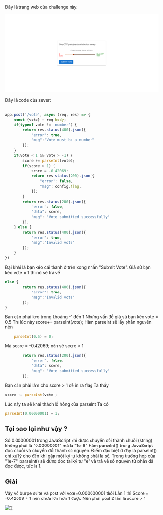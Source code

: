 Đây là trang web của challenge này.

![](https://github.com/xuanlockun/ctf-writeups/blob/main/Grey%20Cat%20The%20Flag%202024%20Qualifiers/Greyctf%20Survey/Resource/1.png)


Đây là code của sever:

```js

app.post('/vote', async (req, res) => {
    const {vote} = req.body;
    if(typeof vote != 'number') {
        return res.status(400).json({
            "error": true,
            "msg":"Vote must be a number"
        });
    }
    if(vote < 1 && vote > -1) {
        score += parseInt(vote);
        if(score > 1) {
            score = -0.42069;
            return res.status(200).json({
                "error": false,
                "msg": config.flag,
            });
        }
        return res.status(200).json({
            "error": false,
            "data": score,
            "msg": "Vote submitted successfully"
        });
    } else {
        return res.status(400).json({
            "error": true,
            "msg":"Invalid vote"
        });
    }
})

```

Đại khái là bạn kéo cái thanh ở trên xong nhấn "Submit Vote".
Giả sử bạn kéo vote = 1 thì nó sẽ trả về 
```js
else {
        return res.status(400).json({
            "error": true,
            "msg":"Invalid vote"
        });
}
```
Bạn cần phải kéo trong khoảng -1 đến 1
Nhưng vấn để giả sử bạn kéo vote = 0.5
Thì lúc này score+= parseInt(vote);
Hàm parseInt sẽ lấy phần nguyên nên
```js
    parseInt(0.5) = 0;
```
Mà score = -0.42069; nên sẽ score < 1 
```js
        return res.status(200).json({
            "error": false,
            "data": score,
            "msg": "Vote submitted successfully"
        });
```
Bạn cần phải làm cho score > 1 để in ra flag
Ta thấy 
```js 
score += parseInt(vote); 
```
Lúc này ta sẽ khai thách lỗ hỏng của parseInt
Ta có
```js
parseInt(0.00000001) = 1;
```
## Tại sao lại như vậy ? 
Số 0.00000001 trong JavaScript khi được chuyển đổi thành chuỗi (string) không phải là "0.00000001" mà là "1e-8"
Hàm parseInt() trong JavaScript đọc chuỗi và chuyển đổi thành số nguyên. Điểm đặc biệt ở đây là parseInt() chỉ xử lý cho đến khi gặp một ký tự không phải là số. Trong trường hợp của "1e-7", parseInt() sẽ dừng đọc tại ký tự "e" và trả về số nguyên từ phần đã đọc được, tức là 1.

## Giải
Vậy vô burpe suite và post với vote=0.000000001 thôi
Lần 1 thì Score = -0.42069 + 1 nên chưa lớn hơn 1 được
Nên phải post 2 lần là score > 1 

![2](/Resource/image.png)
